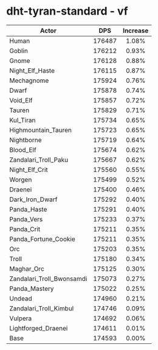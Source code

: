 # dht-tyran-standard - vf
| Actor | DPS | Increase |
|---|:---:|:---:|
|Human|176487|1.08%|
|Goblin|176212|0.93%|
|Gnome|176128|0.88%|
|Night_Elf_Haste|176115|0.87%|
|Mechagnome|175924|0.76%|
|Dwarf|175878|0.74%|
|Void_Elf|175857|0.72%|
|Tauren|175829|0.71%|
|Kul_Tiran|175734|0.65%|
|Highmountain_Tauren|175723|0.65%|
|Nightborne|175719|0.64%|
|Blood_Elf|175674|0.62%|
|Zandalari_Troll_Paku|175667|0.62%|
|Night_Elf_Crit|175560|0.55%|
|Worgen|175499|0.52%|
|Draenei|175400|0.46%|
|Dark_Iron_Dwarf|175292|0.40%|
|Panda_Haste|175291|0.40%|
|Panda_Vers|175233|0.37%|
|Panda_Crit|175211|0.35%|
|Panda_Fortune_Cookie|175211|0.35%|
|Orc|175203|0.35%|
|Troll|175180|0.34%|
|Maghar_Orc|175125|0.30%|
|Zandalari_Troll_Bwonsamdi|175073|0.27%|
|Panda_Mastery|175022|0.25%|
|Undead|174960|0.21%|
|Zandalari_Troll_Kimbul|174746|0.09%|
|Vulpera|174692|0.06%|
|Lightforged_Draenei|174611|0.01%|
|Base|174593|0.00%|
